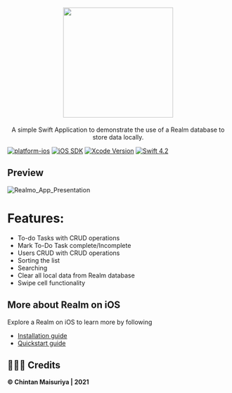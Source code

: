 <h1 align="center">
  <img src="https://user-images.githubusercontent.com/38044758/122239936-fdbcc300-cede-11eb-97f7-cbfd1a9c806a.png" width="250px"/><br/>
</h1>
<p align="center">A simple Swift Application to demonstrate the use of a Realm database to store data locally.</p>


[![platform-ios](https://img.shields.io/badge/platform-ios--macos-lightgrey.svg)](https://developer.apple.com/)
[![iOS SDK](https://img.shields.io/badge/iOS_SDK-13.0-green.svg?style=flat-square)](https://developer.apple.com/)
[![Xcode Version](https://img.shields.io/badge/Xcode-11.7-red.svg?style=flat-square)](https://developer.apple.com/)
[![Swift 4.2](https://img.shields.io/badge/swift-4.2-red.svg?style=flat)](https://developer.apple.com/swift)

## Preview

![Realmo_App_Presentation](https://user-images.githubusercontent.com/38044758/122238873-1f697a80-cede-11eb-8253-d61957e37fb8.png)


# Features:

- To-do Tasks with CRUD operations
- Mark To-Do Task complete/Incomplete
- Users CRUD with CRUD operations
- Sorting the list
- Searching
- Clear all local data from Realm database
- Swipe cell functionality


## More about Realm on iOS

Explore a Realm on iOS to learn more by following
- [Installation guide](https://docs.mongodb.com/realm/sdk/ios/install/)
- [Quickstart guide](https://docs.mongodb.com/realm/sdk/ios/)


## 👨🏻‍💻 Credits
**© Chintan Maisuriya | 2021**
